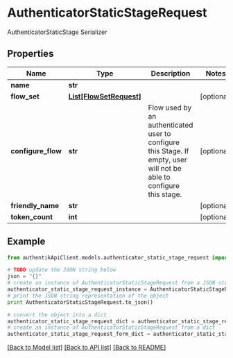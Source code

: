 # AuthenticatorStaticStageRequest

AuthenticatorStaticStage Serializer

## Properties
Name | Type | Description | Notes
------------ | ------------- | ------------- | -------------
**name** | **str** |  | 
**flow_set** | [**List[FlowSetRequest]**](FlowSetRequest.md) |  | [optional] 
**configure_flow** | **str** | Flow used by an authenticated user to configure this Stage. If empty, user will not be able to configure this stage. | [optional] 
**friendly_name** | **str** |  | [optional] 
**token_count** | **int** |  | [optional] 

## Example

```python
from authentikApiClient.models.authenticator_static_stage_request import AuthenticatorStaticStageRequest

# TODO update the JSON string below
json = "{}"
# create an instance of AuthenticatorStaticStageRequest from a JSON string
authenticator_static_stage_request_instance = AuthenticatorStaticStageRequest.from_json(json)
# print the JSON string representation of the object
print AuthenticatorStaticStageRequest.to_json()

# convert the object into a dict
authenticator_static_stage_request_dict = authenticator_static_stage_request_instance.to_dict()
# create an instance of AuthenticatorStaticStageRequest from a dict
authenticator_static_stage_request_form_dict = authenticator_static_stage_request.from_dict(authenticator_static_stage_request_dict)
```
[[Back to Model list]](../README.md#documentation-for-models) [[Back to API list]](../README.md#documentation-for-api-endpoints) [[Back to README]](../README.md)



